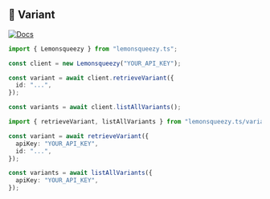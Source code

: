 ## 🧟 Variant

[![Docs](https://img.shields.io/badge/-Docs-blue.svg?style=for-the-badge)](https://docs.lemonsqueezy.com/api/variants)

```typescript
import { Lemonsqueezy } from "lemonsqueezy.ts";

const client = new Lemonsqueezy("YOUR_API_KEY");

const variant = await client.retrieveVariant({
  id: "...",
});

const variants = await client.listAllVariants();
```

```typescript
import { retrieveVariant, listAllVariants } from "lemonsqueezy.ts/variant";

const variant = await retrieveVariant({
  apiKey: "YOUR_API_KEY",
  id: "...",
});

const variants = await listAllVariants({
  apiKey: "YOUR_API_KEY",
});
```
